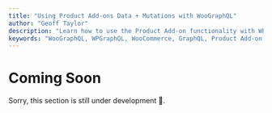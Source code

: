 ```yaml
---
title: "Using Product Add-ons Data + Mutations with WooGraphQL"
author: "Geoff Taylor"
description: "Learn how to use the Product Add-on functionality with WPGraphQL for WooCommerce by building upon the code from `Using Product Data` and `Creating Session Provider and using Cart Mutations`."
keywords: "WooGraphQL, WPGraphQL, WooCommerce, GraphQL, Product Add-on functionality, Product Data, Session Provider, Cart Mutations"
---
```


# Coming Soon

Sorry, this section is still under development :construction:.